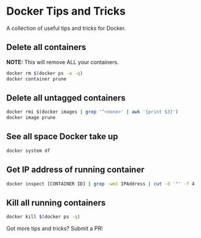 # Docker Tips and Tricks

A collection of useful tips and tricks for Docker.

## Delete all containers

**NOTE:** This will remove ALL your containers.

```sh
docker rm $(docker ps -a -q)
docker container prune
```

## Delete all untagged containers

```sh
docker rmi $(docker images | grep '^<none>' | awk '{print $3}')
docker image prune
```

## See all space Docker take up

```sh
docker system df
```

## Get IP address of running container

```sh
docker inspect [CONTAINER ID] | grep -wm1 IPAddress | cut -d '"' -f 4
```

## Kill all running containers

```sh
docker kill $(docker ps -q)
```

Got more tips and tricks? Submit a PR!
